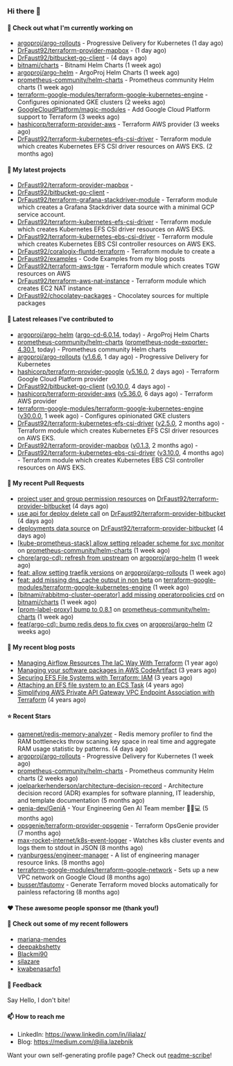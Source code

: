 ### Hi there 👋

#### 👷 Check out what I'm currently working on

- [argoproj/argo-rollouts](https://github.com/argoproj/argo-rollouts) - Progressive Delivery for Kubernetes (1 day ago)
- [DrFaust92/terraform-provider-mapbox](https://github.com/DrFaust92/terraform-provider-mapbox) -  (1 day ago)
- [DrFaust92/bitbucket-go-client](https://github.com/DrFaust92/bitbucket-go-client) -  (4 days ago)
- [bitnami/charts](https://github.com/bitnami/charts) - Bitnami Helm Charts (1 week ago)
- [argoproj/argo-helm](https://github.com/argoproj/argo-helm) - ArgoProj Helm Charts (1 week ago)
- [prometheus-community/helm-charts](https://github.com/prometheus-community/helm-charts) - Prometheus community Helm charts (1 week ago)
- [terraform-google-modules/terraform-google-kubernetes-engine](https://github.com/terraform-google-modules/terraform-google-kubernetes-engine) - Configures opinionated GKE clusters (2 weeks ago)
- [GoogleCloudPlatform/magic-modules](https://github.com/GoogleCloudPlatform/magic-modules) - Add Google Cloud Platform support to Terraform (3 weeks ago)
- [hashicorp/terraform-provider-aws](https://github.com/hashicorp/terraform-provider-aws) - Terraform AWS provider (3 weeks ago)
- [DrFaust92/terraform-kubernetes-efs-csi-driver](https://github.com/DrFaust92/terraform-kubernetes-efs-csi-driver) - Terraform module which creates Kubernetes EFS CSI driver resources on AWS EKS. (2 months ago)

#### 🌱 My latest projects

- [DrFaust92/terraform-provider-mapbox](https://github.com/DrFaust92/terraform-provider-mapbox) - 
- [DrFaust92/bitbucket-go-client](https://github.com/DrFaust92/bitbucket-go-client) - 
- [DrFaust92/terraform-grafana-stackdriver-module](https://github.com/DrFaust92/terraform-grafana-stackdriver-module) - Terraform module which creates a Grafana Stackdriver data source with a minimal GCP service account.
- [DrFaust92/terraform-kubernetes-efs-csi-driver](https://github.com/DrFaust92/terraform-kubernetes-efs-csi-driver) - Terraform module which creates Kubernetes EFS CSI driver resources on AWS EKS.
- [DrFaust92/terraform-kubernetes-ebs-csi-driver](https://github.com/DrFaust92/terraform-kubernetes-ebs-csi-driver) - Terraform module which creates Kubernetes EBS CSI controller resources on AWS EKS.
- [DrFaust92/coralogix-fluntd-terraform](https://github.com/DrFaust92/coralogix-fluntd-terraform) - Terraform module to create a 
- [DrFaust92/examples](https://github.com/DrFaust92/examples) - Code Examples from my blog posts
- [DrFaust92/terraform-aws-tgw](https://github.com/DrFaust92/terraform-aws-tgw) - Terraform module which creates TGW resources on AWS
- [DrFaust92/terraform-aws-nat-instance](https://github.com/DrFaust92/terraform-aws-nat-instance) - Terraform module which creates EC2 NAT instance
- [DrFaust92/chocolatey-packages](https://github.com/DrFaust92/chocolatey-packages) - Chocolatey sources for multiple packages

#### 🔭 Latest releases I've contributed to

- [argoproj/argo-helm](https://github.com/argoproj/argo-helm) ([argo-cd-6.0.14](https://github.com/argoproj/argo-helm/releases/tag/argo-cd-6.0.14), today) - ArgoProj Helm Charts
- [prometheus-community/helm-charts](https://github.com/prometheus-community/helm-charts) ([prometheus-node-exporter-4.30.1](https://github.com/prometheus-community/helm-charts/releases/tag/prometheus-node-exporter-4.30.1), today) - Prometheus community Helm charts
- [argoproj/argo-rollouts](https://github.com/argoproj/argo-rollouts) ([v1.6.6](https://github.com/argoproj/argo-rollouts/releases/tag/v1.6.6), 1 day ago) - Progressive Delivery for Kubernetes
- [hashicorp/terraform-provider-google](https://github.com/hashicorp/terraform-provider-google) ([v5.16.0](https://github.com/hashicorp/terraform-provider-google/releases/tag/v5.16.0), 2 days ago) - Terraform Google Cloud Platform provider
- [DrFaust92/bitbucket-go-client](https://github.com/DrFaust92/bitbucket-go-client) ([v0.10.0](https://github.com/DrFaust92/bitbucket-go-client/releases/tag/v0.10.0), 4 days ago) - 
- [hashicorp/terraform-provider-aws](https://github.com/hashicorp/terraform-provider-aws) ([v5.36.0](https://github.com/hashicorp/terraform-provider-aws/releases/tag/v5.36.0), 6 days ago) - Terraform AWS provider
- [terraform-google-modules/terraform-google-kubernetes-engine](https://github.com/terraform-google-modules/terraform-google-kubernetes-engine) ([v30.0.0](https://github.com/terraform-google-modules/terraform-google-kubernetes-engine/releases/tag/v30.0.0), 1 week ago) - Configures opinionated GKE clusters
- [DrFaust92/terraform-kubernetes-efs-csi-driver](https://github.com/DrFaust92/terraform-kubernetes-efs-csi-driver) ([v2.5.0](https://github.com/DrFaust92/terraform-kubernetes-efs-csi-driver/releases/tag/v2.5.0), 2 months ago) - Terraform module which creates Kubernetes EFS CSI driver resources on AWS EKS.
- [DrFaust92/terraform-provider-mapbox](https://github.com/DrFaust92/terraform-provider-mapbox) ([v0.1.3](https://github.com/DrFaust92/terraform-provider-mapbox/releases/tag/v0.1.3), 2 months ago) - 
- [DrFaust92/terraform-kubernetes-ebs-csi-driver](https://github.com/DrFaust92/terraform-kubernetes-ebs-csi-driver) ([v3.10.0](https://github.com/DrFaust92/terraform-kubernetes-ebs-csi-driver/releases/tag/v3.10.0), 4 months ago) - Terraform module which creates Kubernetes EBS CSI controller resources on AWS EKS.

#### 🔨 My recent Pull Requests

- [project user and group permission resources](https://github.com/DrFaust92/terraform-provider-bitbucket/pull/196) on [DrFaust92/terraform-provider-bitbucket](https://github.com/DrFaust92/terraform-provider-bitbucket) (4 days ago)
- [use api for deploy delete call](https://github.com/DrFaust92/terraform-provider-bitbucket/pull/195) on [DrFaust92/terraform-provider-bitbucket](https://github.com/DrFaust92/terraform-provider-bitbucket) (4 days ago)
- [deployments data source](https://github.com/DrFaust92/terraform-provider-bitbucket/pull/194) on [DrFaust92/terraform-provider-bitbucket](https://github.com/DrFaust92/terraform-provider-bitbucket) (4 days ago)
- [[kube-prometheus-stack] allow setting reloader scheme for svc monitor](https://github.com/prometheus-community/helm-charts/pull/4230) on [prometheus-community/helm-charts](https://github.com/prometheus-community/helm-charts) (1 week ago)
- [chore(argo-cd): refresh from upstream](https://github.com/argoproj/argo-helm/pull/2474) on [argoproj/argo-helm](https://github.com/argoproj/argo-helm) (1 week ago)
- [feat: allow setting traefik versions](https://github.com/argoproj/argo-rollouts/pull/3348) on [argoproj/argo-rollouts](https://github.com/argoproj/argo-rollouts) (1 week ago)
- [feat: add missing dns_cache output in non beta](https://github.com/terraform-google-modules/terraform-google-kubernetes-engine/pull/1864) on [terraform-google-modules/terraform-google-kubernetes-engine](https://github.com/terraform-google-modules/terraform-google-kubernetes-engine) (1 week ago)
- [[bitnami/rabbitmq-cluster-operator] add missing operatorpolicies crd](https://github.com/bitnami/charts/pull/23037) on [bitnami/charts](https://github.com/bitnami/charts) (1 week ago)
- [[prom-label-proxy] bump to 0.8.1](https://github.com/prometheus-community/helm-charts/pull/4213) on [prometheus-community/helm-charts](https://github.com/prometheus-community/helm-charts) (1 week ago)
- [feat(argo-cd): bump redis deps to fix cves](https://github.com/argoproj/argo-helm/pull/2466) on [argoproj/argo-helm](https://github.com/argoproj/argo-helm) (2 weeks ago)

#### 📜 My recent blog posts

- [Managing Airflow Resources The IaC Way With Terraform](https://engineering.placer.ai/managing-airflow-resources-the-iac-way-with-terraform-ea5b8db573ad?source=rss-cac402f06fa8------2) (1 year ago)
- [Managing your software packages in AWS CodeArtifact](https://medium.com/@ilia.lazebnik/managing-your-software-packages-in-aws-codeartifact-12d00053e243?source=rss-cac402f06fa8------2) (3 years ago)
- [Securing EFS File Systems with Terraform: IAM](https://medium.com/@ilia.lazebnik/securing-efs-file-systems-with-terraform-iam-d2a066c198ab?source=rss-cac402f06fa8------2) (3 years ago)
- [Attaching an EFS file system to an ECS Task](https://medium.com/@ilia.lazebnik/attaching-an-efs-file-system-to-an-ecs-task-7bd15b76a6ef?source=rss-cac402f06fa8------2) (4 years ago)
- [Simplifying AWS Private API Gateway VPC Endpoint Association with Terraform](https://medium.com/@ilia.lazebnik/simplifying-aws-private-api-gateway-vpc-endpoint-association-with-terraform-b379a247afbf?source=rss-cac402f06fa8------2) (4 years ago)

#### ⭐ Recent Stars

- [gamenet/redis-memory-analyzer](https://github.com/gamenet/redis-memory-analyzer) - Redis memory profiler to find the RAM bottlenecks throw scaning key space in real time and aggregate RAM usage statistic by patterns. (4 days ago)
- [argoproj/argo-rollouts](https://github.com/argoproj/argo-rollouts) - Progressive Delivery for Kubernetes (1 week ago)
- [prometheus-community/helm-charts](https://github.com/prometheus-community/helm-charts) - Prometheus community Helm charts (2 weeks ago)
- [joelparkerhenderson/architecture-decision-record](https://github.com/joelparkerhenderson/architecture-decision-record) - Architecture decision record (ADR) examples for software planning, IT leadership, and template documentation (5 months ago)
- [genia-dev/GeniA](https://github.com/genia-dev/GeniA) - Your Engineering Gen AI Team member 🧬🤖💻 (5 months ago)
- [opsgenie/terraform-provider-opsgenie](https://github.com/opsgenie/terraform-provider-opsgenie) - Terraform OpsGenie provider (7 months ago)
- [max-rocket-internet/k8s-event-logger](https://github.com/max-rocket-internet/k8s-event-logger) - Watches k8s cluster events and logs them to stdout in JSON (8 months ago)
- [ryanburgess/engineer-manager](https://github.com/ryanburgess/engineer-manager) - A list of engineering manager resource links. (8 months ago)
- [terraform-google-modules/terraform-google-network](https://github.com/terraform-google-modules/terraform-google-network) - Sets up a new VPC network on Google Cloud (8 months ago)
- [busser/tfautomv](https://github.com/busser/tfautomv) - Generate Terraform moved blocks automatically for painless refactoring (8 months ago)

#### ❤️ These awesome people sponsor me (thank you!)


#### 👯 Check out some of my recent followers

- [mariana-mendes](https://github.com/mariana-mendes)
- [deepakbshetty](https://github.com/deepakbshetty)
- [Blackmi90](https://github.com/Blackmi90)
- [silazare](https://github.com/silazare)
- [kwabenasarfo1](https://github.com/kwabenasarfo1)

#### 💬 Feedback

Say Hello, I don't bite!

#### 📫 How to reach me

- LinkedIn: https://www.linkedin.com/in/ilialaz/
- Blog: https://medium.com/@ilia.lazebnik

Want your own self-generating profile page? Check out [readme-scribe](https://github.com/muesli/readme-scribe)!

